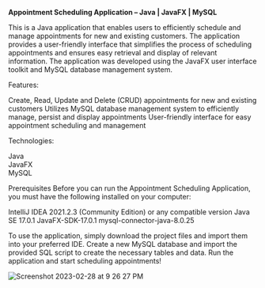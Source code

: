 <b>Appointment Scheduling Application – Java | JavaFX | MySQL</b>

This is a Java application that enables users to efficiently schedule and manage appointments for new and existing customers. The application provides a user-friendly interface that simplifies the process of scheduling appointments and ensures easy retrieval and display of relevant information. The application was developed using the JavaFX user interface toolkit and MySQL database management system.

Features:

Create, Read, Update and Delete (CRUD) appointments for new and existing customers
Utilizes MySQL database management system to efficiently manage, persist and display appointments
User-friendly interface for easy appointment scheduling and management

Technologies:

Java<br>
JavaFX<br>
MySQL

Prerequisites
Before you can run the Appointment Scheduling Application, you must have the following installed on your computer:

IntelliJ IDEA 2021.2.3 (Community Edition) or any compatible version
Java SE 17.0.1
JavaFX-SDK-17.0.1
mysql-connector-java-8.0.25


To use the application, simply download the project files and import them into your preferred IDE.
Create a new MySQL database and import the provided SQL script to create the necessary tables and data.
Run the application and start scheduling appointments!

![Screenshot 2023-02-28 at 9 26 27 PM](https://user-images.githubusercontent.com/114327452/222037442-8461be00-690f-4446-a74e-c8f867588825.png)


